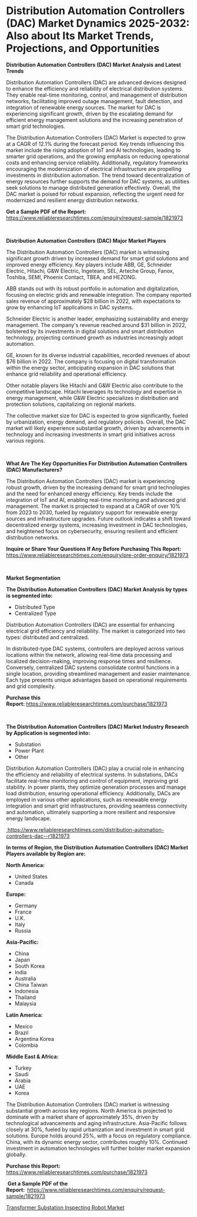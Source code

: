 <p><h1>Distribution Automation Controllers (DAC) Market Dynamics 2025-2032: Also about Its Market Trends, Projections, and Opportunities</h1></p><p><strong>Distribution Automation Controllers (DAC) Market Analysis and Latest Trends</strong></p>
<p><p>Distribution Automation Controllers (DAC) are advanced devices designed to enhance the efficiency and reliability of electrical distribution systems. They enable real-time monitoring, control, and management of distribution networks, facilitating improved outage management, fault detection, and integration of renewable energy sources. The market for DAC is experiencing significant growth, driven by the escalating demand for efficient energy management solutions and the increasing penetration of smart grid technologies.</p><p>The Distribution Automation Controllers (DAC) Market is expected to grow at a CAGR of 12.1% during the forecast period. Key trends influencing this market include the rising adoption of IoT and AI technologies, leading to smarter grid operations, and the growing emphasis on reducing operational costs and enhancing service reliability. Additionally, regulatory frameworks encouraging the modernization of electrical infrastructure are propelling investments in distribution automation. The trend toward decentralization of energy resources further supports the demand for DAC systems, as utilities seek solutions to manage distributed generation effectively. Overall, the DAC market is poised for robust expansion, reflecting the urgent need for modernized and resilient energy distribution networks.</p></p>
<p><strong>Get a Sample PDF of the Report:&nbsp;</strong> <a href="https://www.reliableresearchtimes.com/enquiry/request-sample/1821973?utm_campaign=2141&utm_medium=2&utm_source=Github&utm_content=ia&utm_term=14022025&utm_id=distribution-automation-controllers-dac">https://www.reliableresearchtimes.com/enquiry/request-sample/1821973</a></p>
<p>&nbsp;</p>
<p><strong>Distribution Automation Controllers (DAC) Major Market Players</strong></p>
<p><p>The Distribution Automation Controllers (DAC) market is witnessing significant growth driven by increased demand for smart grid solutions and improved energy efficiency. Key players include ABB, GE, Schneider Electric, Hitachi, G&W Electric, Ingeteam, SEL, Arteche Group, Fanox, Toshiba, SEMI, Phoenix Contact, TBEA, and HEZONG. </p><p>ABB stands out with its robust portfolio in automation and digitalization, focusing on electric grids and renewable integration. The company reported sales revenue of approximately $28 billion in 2022, with expectations to grow by enhancing IoT applications in DAC systems.</p><p>Schneider Electric is another leader, emphasizing sustainability and energy management. The company's revenue reached around $31 billion in 2022, bolstered by its investments in digital solutions and smart distribution technology, projecting continued growth as industries increasingly adopt automation.</p><p>GE, known for its diverse industrial capabilities, recorded revenues of about $76 billion in 2022. The company is focusing on digital transformation within the energy sector, anticipating expansion in DAC solutions that enhance grid reliability and operational efficiency.</p><p>Other notable players like Hitachi and G&W Electric also contribute to the competitive landscape. Hitachi leverages its technology and expertise in energy management, while G&W Electric specializes in distribution and protection solutions, capitalizing on regional markets.</p><p>The collective market size for DAC is expected to grow significantly, fueled by urbanization, energy demand, and regulatory policies. Overall, the DAC market will likely experience substantial growth, driven by advancements in technology and increasing investments in smart grid initiatives across various regions.</p></p>
<p>&nbsp;</p>
<p><strong>What Are The Key Opportunities For Distribution Automation Controllers (DAC) Manufacturers?</strong></p>
<p><p>The Distribution Automation Controllers (DAC) market is experiencing robust growth, driven by the increasing demand for smart grid technologies and the need for enhanced energy efficiency. Key trends include the integration of IoT and AI, enabling real-time monitoring and advanced grid management. The market is projected to expand at a CAGR of over 10% from 2023 to 2030, fueled by regulatory support for renewable energy sources and infrastructure upgrades. Future outlook indicates a shift toward decentralized energy systems, increasing investment in DAC technologies, and heightened focus on cybersecurity, ensuring resilient and efficient distribution networks.</p></p>
<p><strong>Inquire or Share Your Questions If Any Before Purchasing This Report:</strong> <a href="https://www.reliableresearchtimes.com/enquiry/pre-order-enquiry/1821973?utm_campaign=2141&utm_medium=2&utm_source=Github&utm_content=ia&utm_term=14022025&utm_id=distribution-automation-controllers-dac">https://www.reliableresearchtimes.com/enquiry/pre-order-enquiry/1821973</a></p>
<p>&nbsp;</p>
<p><strong>Market Segmentation</strong></p>
<p><strong>The Distribution Automation Controllers (DAC) Market Analysis by types is segmented into:</strong></p>
<p><ul><li>Distributed Type</li><li>Centralized Type</li></ul></p>
<p><p>Distribution Automation Controllers (DAC) are essential for enhancing electrical grid efficiency and reliability. The market is categorized into two types: distributed and centralized. </p><p>In distributed-type DAC systems, controllers are deployed across various locations within the network, allowing real-time data processing and localized decision-making, improving response times and resilience. Conversely, centralized DAC systems consolidate control functions in a single location, providing streamlined management and easier maintenance. Each type presents unique advantages based on operational requirements and grid complexity.</p></p>
<p><strong>Purchase this Report:&nbsp;</strong><a href="https://www.reliableresearchtimes.com/purchase/1821973?utm_campaign=2141&utm_medium=2&utm_source=Github&utm_content=ia&utm_term=14022025&utm_id=distribution-automation-controllers-dac">https://www.reliableresearchtimes.com/purchase/1821973</a></p>
<p>&nbsp;</p>
<p><strong>The Distribution Automation Controllers (DAC) Market Industry Research by Application is segmented into:</strong></p>
<p><ul><li>Substation</li><li>Power Plant</li><li>Other</li></ul></p>
<p><p>Distribution Automation Controllers (DAC) play a crucial role in enhancing the efficiency and reliability of electrical systems. In substations, DACs facilitate real-time monitoring and control of equipment, improving grid stability. In power plants, they optimize generation processes and manage load distribution, ensuring operational efficiency. Additionally, DACs are employed in various other applications, such as renewable energy integration and smart grid infrastructures, providing seamless connectivity and automation, ultimately supporting a more resilient and responsive energy landscape.</p></p>
<p><a href="https://www.reliableresearchtimes.com/distribution-automation-controllers-dac--r1821973?utm_campaign=2141&utm_medium=2&utm_source=Github&utm_content=ia&utm_term=14022025&utm_id=distribution-automation-controllers-dac">&nbsp;https://www.reliableresearchtimes.com/distribution-automation-controllers-dac--r1821973</a></p>
<p><strong>In terms of Region, the Distribution Automation Controllers (DAC) Market Players available by Region are:</strong></p>
<p>
    <p> <strong> North America: </strong>
        <ul>
            <li>United States</li>
            <li>Canada</li>
        </ul>
        </p> 
    <p> <strong> Europe: </strong>
        <ul>
            <li>Germany</li>
            <li>France</li>
            <li>U.K.</li>
            <li>Italy</li>
            <li>Russia</li>
        </ul>
        </p> 
    <p> <strong> Asia-Pacific: </strong>
        <ul>
            <li>China</li>
            <li>Japan</li>
            <li>South Korea</li>
            <li>India</li>
            <li>Australia</li>
            <li>China Taiwan</li>
            <li>Indonesia</li>
            <li>Thailand</li>
            <li>Malaysia</li>
        </ul>
        </p> 
    <p> <strong> Latin America: </strong>
        <ul>
            <li>Mexico</li>
            <li>Brazil</li>
            <li>Argentina Korea</li>
            <li>Colombia</li>
        </ul>
        </p> 
    <p> <strong> Middle East & Africa: </strong>
        <ul>
            <li>Turkey</li>
            <li>Saudi</li>
            <li>Arabia</li>
            <li>UAE</li>
            <li>Korea</li>
        </ul>
    </p>
    </p>
<p><p>The Distribution Automation Controllers (DAC) market is witnessing substantial growth across key regions. North America is projected to dominate with a market share of approximately 35%, driven by technological advancements and aging infrastructure. Asia-Pacific follows closely at 30%, fueled by rapid urbanization and investment in smart grid solutions. Europe holds around 25%, with a focus on regulatory compliance. China, with its dynamic energy sector, contributes roughly 10%. Continued investment in automation technologies will further bolster market expansion globally.</p></p>
<p><strong>Purchase this Report: </strong><a href="https://www.reliableresearchtimes.com/purchase/1821973?utm_campaign=2141&utm_medium=2&utm_source=Github&utm_content=ia&utm_term=14022025&utm_id=distribution-automation-controllers-dac">https://www.reliableresearchtimes.com/purchase/1821973</a></p>
<p>&nbsp;<strong>Get a Sample PDF of the Report:&nbsp;&nbsp;</strong><a href="https://www.reliableresearchtimes.com/enquiry/request-sample/1821973?utm_campaign=2141&utm_medium=2&utm_source=Github&utm_content=ia&utm_term=14022025&utm_id=distribution-automation-controllers-dac">https://www.reliableresearchtimes.com/enquiry/request-sample/1821973</a></p>
<p><strong></strong></p>
<p><p><a href="https://github.com/mauripalmi/Market-Research-Report-List-6/blob/main/transformer-substation-inspecting-robot-market.md?utm_campaign=2141&utm_medium=2&utm_source=Github&utm_content=ia&utm_term=14022025&utm_id=distribution-automation-controllers-dac">Transformer Substation Inspecting Robot Market</a></p></p>